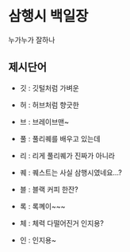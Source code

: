 # 삼행시 백일장
누가누가 잘하나

## 제시단어
- 깃 : 깃털처럼 가벼운
- 허 : 허브처럼 향긋한
- 브 : 브레이브맨~

- 풀 : 풀리퀘를 배우고 있는데
- 리 : 리게 풀리퀘가 진짜가 아니라
- 퀘 : 퀘스트는 사실 삼행시였네요...?

- 블 : 블랙 커피 한잔?
- 록 : 록꼐이~~~
- 체 : 체력 다떨어진거 인지용?
- 인 : 인지용~
